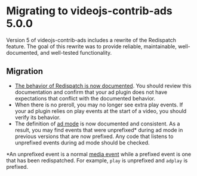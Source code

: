 # Migrating to videojs-contrib-ads 5.0.0

Version 5 of videojs-contrib-ads includes a rewrite of the Redispatch feature. The goal of
this rewrite was to provide reliable, maintainable, well-documented, and well-tested
functionality.

## Migration

* [The behavior of Redispatch is now documented](https://github.com/videojs/videojs-contrib-ads#redispatch). You should review this documentation and confirm that your ad plugin does not have expectations that conflict with the documented behavior.
* When there is no preroll, you may no longer see extra play events. If your ad plugin relies on play events at the start of a video, you should verify its behavior.
* The definition of [ad mode](https://github.com/videojs/videojs-contrib-ads#ad-mode-definition) is now documented and consistent. As a result, you may find events that were unprefixed* during ad mode in previous versions that are now prefixed. Any code that listens to unprefixed events during ad mode should be checked.

*An unprefixed event is a normal [media event](https://developer.mozilla.org/en-US/docs/Web/Guide/Events/Media_events) while a prefixed event is one that has been redispatched. For example, `play` is unprefixed and `adplay` is prefixed.